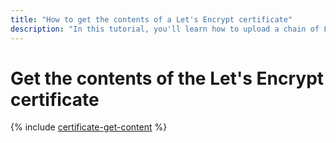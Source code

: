 ```yaml
---
title: "How to get the contents of a Let's Encrypt certificate"
description: "In this tutorial, you'll learn how to upload a chain of Let's Encrypt® certificates and a private key to use on your own, for example, when configuring a web server on a VM."
---
```


# Get the contents of the Let's Encrypt certificate

{% include [certificate-get-content](../../../_includes/certificate-manager/cert-get-content.md) %}
